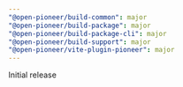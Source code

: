 ```yaml
---
"@open-pioneer/build-common": major
"@open-pioneer/build-package": major
"@open-pioneer/build-package-cli": major
"@open-pioneer/build-support": major
"@open-pioneer/vite-plugin-pioneer": major
---
```


Initial release
